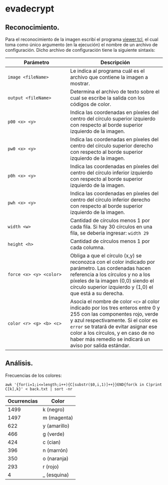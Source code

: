 # evadecrypt

## Reconocimiento.

Para el reconocimiento de la imagen escribí el programa [viewer.tcl](viewer.tcl), el cual toma como único argumento (en la ejecución) el nombre de un archivo de configuración. Dicho archivo de configuración tiene la siguiente sintaxis:

| &nbsp;&nbsp;&nbsp;&nbsp;&nbsp;&nbsp;&nbsp;&nbsp;&nbsp;&nbsp;&nbsp;&nbsp;Parámetro&nbsp;&nbsp;&nbsp;&nbsp;&nbsp;&nbsp;&nbsp;&nbsp;&nbsp;&nbsp;&nbsp;&nbsp; | Descripción |
|-----|-----|
| `image <fileName>` | Le indica al programa cuál es el archivo que contiene la imagen a mostrar. |
| `output <fileName>` | Determina el archivo de texto sobre el cual se escribe la salida con los códigos de color. |
| `p00 <x> <y>` | Indica las coordenadas en píxeles del centro del círculo superior izquierdo con respecto al borde superior izquierdo de la imagen. |
| `pw0 <x> <y>` | Indica las coordenadas en píxeles del centro del círculo superior derecho  con respecto al borde superior izquierdo de la imagen. |
| `p0h <x> <y>` | Indica las coordenadas en píxeles del centro del círculo inferior izquierdo con respecto al borde superior izquierdo de la imagen. |
| `pwh <x> <y>` | Indica las coordenadas en píxeles del centro del círculo inferior derecho con respecto al borde superior izquierdo de la imagen. |
| `width <w>` | Cantidad de círculos menos 1 por cada fila. Si hay 30 círculos en una fila, se debería ingresar: `width 29` |
| `height <h>` | Cantidad de círculos menos 1 por cada columna. |
| `force <x> <y> <color>` | Obliga a que el círculo (x,y) se reconozca con el color indicado por parámetro. Las cordenadas hacen referencia a los círculos y no a los píxeles de la imagen (0,0) siendo el círculo superior izquierdo y (1,0) el que está a su derecha. |
| `color <r> <g> <b> <c>` | Asocia el nombre de color `<c>` al color indicado por los tres enteros entre 0 y 255 con las componentes rojo, verde y azul respectivamente. Si el color es `error` se tratará de evitar asignar ese color a los círculos, y en caso de no haber más remedio se indicará un aviso por salida estándar. |

## Análisis.

Frecuencias de los colores:

    awk '{for(i=1;i<=length;i++){C[substr($0,i,1)]++}}END{for(k in C)print C[k],k}' < back.txt | sort -nr

| Ocurrencias | Color |
|-------------|-------|
| 1499 | k (negro) |
| 1497 | m (magenta) |
| 622 | y (amarillo) |
| 466 | g (verde) |
| 424 | c (cian) |
| 396 | n (marrón) |
| 350 | o (naranja) |
| 293 | r (rojo) |
| 4 | _ (esquina) |
